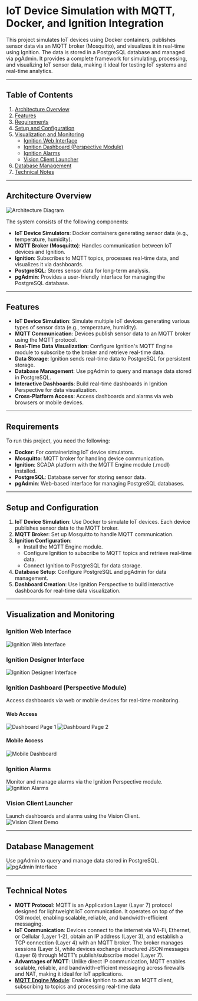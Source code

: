 # IoT Device Simulation with MQTT, Docker, and Ignition Integration

This project simulates IoT devices using Docker containers, publishes sensor data via an MQTT broker (Mosquitto), and visualizes it in real-time using Ignition. The data is stored in a PostgreSQL database and managed via pgAdmin. It provides a complete framework for simulating, processing, and visualizing IoT sensor data, making it ideal for testing IoT systems and real-time analytics.

---

## Table of Contents
1. [Architecture Overview](#architecture-overview)
2. [Features](#features)
3. [Requirements](#requirements)
4. [Setup and Configuration](#setup-and-configuration)
5. [Visualization and Monitoring](#visualization-and-monitoring)
   - [Ignition Web Interface](#ignition-web-interface)
   - [Ignition Dashboard (Perspective Module)](#ignition-dashboard-perspective-module)
   - [Ignition Alarms](#ignition-alarms)
   - [Vision Client Launcher](#vision-client-launcher)
6. [Database Management](#database-management)
7. [Technical Notes](#technical-notes)

---

## Architecture Overview
![Architecture Diagram](./images/Archi_2.png)

The system consists of the following components:
- **IoT Device Simulators**: Docker containers generating sensor data (e.g., temperature, humidity).
- **MQTT Broker (Mosquitto)**: Handles communication between IoT devices and Ignition.
- **Ignition**: Subscribes to MQTT topics, processes real-time data, and visualizes it via dashboards.
- **PostgreSQL**: Stores sensor data for long-term analysis.
- **pgAdmin**: Provides a user-friendly interface for managing the PostgreSQL database.

---

## Features
- **IoT Device Simulation**: Simulate multiple IoT devices generating various types of sensor data (e.g., temperature, humidity).
- **MQTT Communication**: Devices publish sensor data to an MQTT broker using the MQTT protocol.
- **Real-Time Data Visualization**: Configure Ignition's MQTT Engine module to subscribe to the broker and retrieve real-time data.
- **Data Storage**: Ignition sends real-time data to PostgreSQL for persistent storage.
- **Database Management**: Use pgAdmin to query and manage data stored in PostgreSQL.
- **Interactive Dashboards**: Build real-time dashboards in Ignition Perspective for data visualization.
- **Cross-Platform Access**: Access dashboards and alarms via web browsers or mobile devices.

---

## Requirements
To run this project, you need the following:
- **Docker**: For containerizing IoT device simulators.
- **Mosquitto**: MQTT broker for handling device communication.
- **Ignition**: SCADA platform with the MQTT Engine module (.modl) installed.
- **PostgreSQL**: Database server for storing sensor data.
- **pgAdmin**: Web-based interface for managing PostgreSQL databases.

---

## Setup and Configuration
1. **IoT Device Simulation**: Use Docker to simulate IoT devices. Each device publishes sensor data to the MQTT broker.
2. **MQTT Broker**: Set up Mosquitto to handle MQTT communication.
3. **Ignition Configuration**:
   - Install the MQTT Engine module.
   - Configure Ignition to subscribe to MQTT topics and retrieve real-time data.
   - Connect Ignition to PostgreSQL for data storage.
4. **Database Setup**: Configure PostgreSQL and pgAdmin for data management.
5. **Dashboard Creation**: Use Ignition Perspective to build interactive dashboards for real-time data visualization.

---

## Visualization and Monitoring

### Ignition Web Interface
![Ignition Web Interface](./images/status_tag.png)

### Ignition Designer Interface
![Ignition Designer Interface](./images/interface_tags_designer.png)

### Ignition Dashboard (Perspective Module)
Access dashboards via web or mobile devices for real-time monitoring.

#### Web Access
![Dashboard Page 1](./images/pages_02.png)
![Dashboard Page 2](./images/Dashboard_perspective.png)

#### Mobile Access
![Mobile Dashboard](./images/iot_dashboard_from_phone.png)

### Ignition Alarms
Monitor and manage alarms via the Ignition Perspective module.
![Ignition Alarms](./images/ignitiono_alarm_perspective.png)

### Vision Client Launcher
Launch dashboards and alarms using the Vision Client.
![Vision Client Demo](./images/gif_vision_client.gif)

---

## Database Management
Use pgAdmin to query and manage data stored in PostgreSQL.
![pgAdmin Interface](./images/pg_admin_interface.png)

---

## Technical Notes
- **MQTT Protocol**: MQTT is an Application Layer (Layer 7) protocol designed for lightweight IoT communication. It operates on top of the OSI model, enabling scalable, reliable, and bandwidth-efficient messaging.
- **IoT Communication**: Devices connect to the internet via Wi-Fi, Ethernet, or Cellular (Layer 1-2), obtain an IP address (Layer 3), and establish a TCP connection (Layer 4) with an MQTT broker. The broker manages sessions (Layer 5), while devices exchange structured JSON messages (Layer 6) through MQTT’s publish/subscribe model (Layer 7).
- **Advantages of MQTT**: Unlike direct IP communication, MQTT enables scalable, reliable, and bandwidth-efficient messaging across firewalls and NAT, making it ideal for IoT applications.
- [**MQTT Engine Module**](https://inductiveautomation.com/resources/video/mqtt-engine-module): Enables Ignition to act as an MQTT client, subscribing to topics and processing real-time data

---